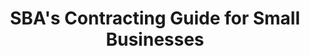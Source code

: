 ---
title: "SBA's Contracting Guide for Small Businesses"
description: "The federal government contracts with small businesses to buy products and services. This page provides access to several resources, tools, and guidance reports to help small businesses navigate the Federal Marketplace. "
url-link: "https://www.sba.gov/federal-contracting/contracting-guide"
type: "HTML"
gov-only: "false"
is-external: "true"
publication-date: "August 01, 2023"
reading-time: "15"
resource-type: "Guidance"
filter: "small-business"
audience: "industry-all-businesses"
branded-offerings: "small-business-support"
---